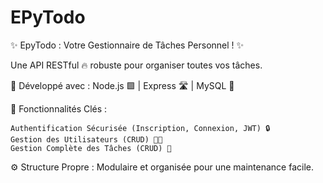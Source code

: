 # EPyTodo

✨ EpyTodo : Votre Gestionnaire de Tâches Personnel ! ✨

Une API RESTful 🔥 robuste pour organiser toutes vos tâches.

🚀 Développé avec :
Node.js 🟩 | Express 🛣️ | MySQL 🐬

🔑 Fonctionnalités Clés :

    Authentification Sécurisée (Inscription, Connexion, JWT) 🔒
    Gestion des Utilisateurs (CRUD) 🧑‍💻
    Gestion Complète des Tâches (CRUD) 📝

⚙️ Structure Propre :
Modulaire et organisée pour une maintenance facile.
